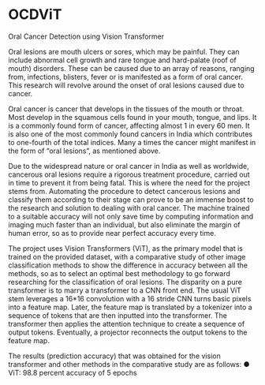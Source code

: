 # OCDViT
Oral Cancer Detection using Vision Transformer


Oral lesions are mouth ulcers or sores, which may be painful. They can include abnormal cell 
growth and rare tongue and hard-palate (roof of mouth) disorders. These can be caused due to 
an array of reasons, ranging from, infections, blisters, fever or is manifested as a form of oral 
cancer. This research will revolve around the onset of oral lesions caused due to cancer.

Oral cancer is cancer that develops in the tissues of the mouth or throat. Most develop in the 
squamous cells found in your mouth, tongue, and lips. It is a commonly found form of cancer, 
affecting almost 1 in every 60 men. It is also one of the most commonly found cancers in India 
which contributes to one-fourth of the total indices. Many a times the cancer might manifest in 
the form of “oral lesions”, as mentioned above.

Due to the widespread nature or oral cancer in India as well as worldwide, cancerous oral 
lesions require a rigorous treatment procedure, carried out in time to prevent it from being fatal. 
This is where the need for the project stems from. Automating the procedure to detect cancerous 
lesions and classify them according to their stage can prove to be an immense boost to the 
research and solution to dealing with oral cancer. The machine trained to a suitable accuracy
will not only save time by computing information and imaging much faster than an individual, 
but also eliminate the margin of human error, so as to provide near perfect accuracy every time. 

The project uses Vision Transformers (ViT), as the primary model that is trained on the 
provided dataset, with a comparative study of other image classification methods to show the 
difference in accuracy between all the methods, so as to select an optimal best methodology to 
go forward researching for the classification of oral lesions. The disparity on a pure transformer 
is to marry a transformer to a CNN front end. The usual ViT stem leverages a 16*16 
convolution with a 16 stride
CNN turns basic pixels into a feature map. Later, the feature map is translated by a tokenizer 
into a sequence of tokens that are then inputted into the transformer. The transformer then 
applies the attention technique to create a sequence of output tokens. Eventually, a projector 
reconnects the output tokens to the feature map.

The results (prediction accuracy) that was obtained for the vision transformer and other 
methods in the comparative study are as follows:
● ViT: 98.8 percent accuracy of 5 epochs
